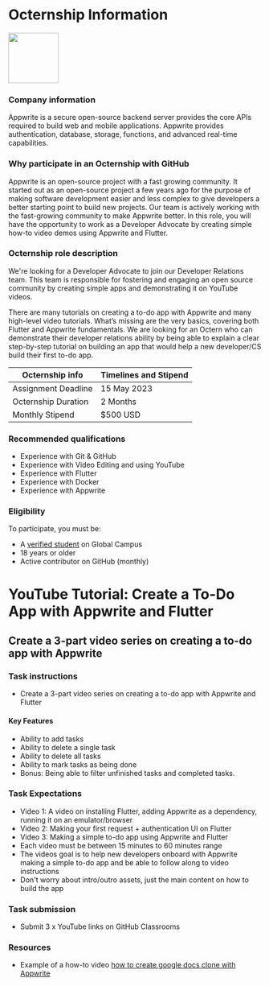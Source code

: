 # Octernship Information
<img src="https://appwrite.io/images-ee/press/logo-1.svg" width="100">

### Company information 
Appwrite is a secure open-source backend server provides the core APIs required to build web and mobile applications. Appwrite provides authentication, database, storage, functions, and advanced real-time capabilities.

### Why participate in an Octernship with GitHub
Appwrite is an open-source project with a fast growing community. It started out as an open-source project a few years ago for the purpose of making software development easier and less complex to give developers a better starting point to build new projects. Our team is actively working with the fast-growing community to make Appwrite better.
In this role, you will have the opportunity to work as a Developer Advocate by creating simple how-to video demos using Appwrite and Flutter.


### Octernship role description
We're looking for a Developer Advocate to join our Developer Relations team. This team is responsible for fostering and engaging an open source community by creating simple apps and demonstrating it on YouTube videos.

There are many tutorials on creating a to-do app with Appwrite and many high-level video tutorials. What’s missing are the very basics, covering both Flutter and Appwrite fundamentals.  We are looking for an Octern who can demonstrate their developer relations ability by being able to explain a clear step-by-step tutorial on building an app that would help a new developer/CS build their first to-do app.


| Octernship info  | Timelines and Stipend |
| ------------- | ------------- |
| Assignment Deadline  | 15 May 2023  |
| Octernship Duration  | 2 Months  |
| Monthly Stipend  | $500 USD  |

### Recommended qualifications
- Experience with Git & GitHub
- Experience with Video Editing and using YouTube
- Experience with Flutter
- Experience with Docker
- Experience with Appwrite

### Eligibility
To participate, you must be:
* A [verified student](https://education.github.com/discount_requests/pack_application) on Global Campus
* 18 years or older
* Active contributor on GitHub (monthly)

# YouTube Tutorial: Create a To-Do App with Appwrite and Flutter
## Create a 3-part video series on creating a to-do app with Appwrite

### Task instructions
- Create a 3-part video series on creating a to-do app with Appwrite and Flutter

#### Key Features
- Ability to add tasks
- Ability to delete a single task
- Ability to delete all tasks
- Ability to mark tasks as being done
- Bonus: Being able to filter unfinished tasks and completed tasks.


### Task Expectations
- Video 1: A video on installing Flutter, adding Appwrite as a dependency, running it on an emulator/browser
- Video 2: Making your first request + authentication UI on Flutter
- Video 3: Making a simple to-do app using Appwrite and Flutter
- Each video must be between 15 minutes to 60 minutes range
- The videos goal is to help new developers onboard with Appwrite making a simple to-do app and be able to follow along to video instructions
- Don't worry about intro/outro assets, just the main content on how to build the app


### Task submission
- Submit 3 x YouTube links on GitHub Classrooms

### Resources
- Example of a how-to video [how to create google docs clone with Appwrite](https://www.youtube.com/watch?v=0_GJ1w_iG44)
